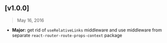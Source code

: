 ## [v1.0.0]
> May 16, 2016

- **Major:** get rid of `useRelativeLinks` middleware and use middleware from separate `react-router-route-props-context` package
